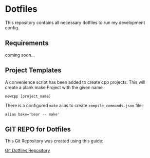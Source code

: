 # Dotfiles

This repository contains all necessary dotfiles to run my development config.

## Requirements

coming soon...

## Project Templates

A convenience script has been added to create cpp projects. 
This will create a plank make Project with the given name 

```
newcpp [project_name]
```

There is a configured `make` alias to create `compile_commands.json` file:

```
alias bake='bear -- make'
```

## GIT REPO for Dotfiles

This Git Repository was created using this guide:

[Git Dotfiles Repository](https://www.atlassian.com/git/tutorials/dotfiles)
